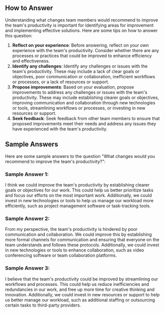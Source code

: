 

How to Answer
-------------

Understanding what changes team members would recommend to improve the team's productivity is important for identifying areas for improvement and implementing effective solutions. Here are some tips on how to answer this question:

1. **Reflect on your experience**: Before answering, reflect on your own experience with the team's productivity. Consider whether there are any processes or practices that could be improved to enhance efficiency and effectiveness.
2. **Identify any challenges**: Identify any challenges or issues with the team's productivity. These may include a lack of clear goals or objectives, poor communication or collaboration, inefficient workflows or processes, or a lack of resources or support.
3. **Propose improvements**: Based on your evaluation, propose improvements to address any challenges or issues with the team's productivity. These may include establishing clearer goals or objectives, improving communication and collaboration through new technologies or tools, streamlining workflows or processes, or investing in new resources or support.
4. **Seek feedback**: Seek feedback from other team members to ensure that proposed improvements meet their needs and address any issues they have experienced with the team's productivity.

Sample Answers
--------------

Here are some sample answers to the question "What changes would you recommend to improve the team's productivity?":

### Sample Answer 1:

I think we could improve the team's productivity by establishing clearer goals or objectives for our work. This could help us better prioritize tasks and focus our efforts on the most important work. Additionally, we could invest in new technologies or tools to help us manage our workload more efficiently, such as project management software or task-tracking tools.

### Sample Answer 2:

From my perspective, the team's productivity is hindered by poor communication and collaboration. We could improve this by establishing more formal channels for communication and ensuring that everyone on the team understands and follows these protocols. Additionally, we could invest in new technologies or tools to enhance collaboration, such as video conferencing software or team collaboration platforms.

### Sample Answer 3:

I believe that the team's productivity could be improved by streamlining our workflows and processes. This could help us reduce inefficiencies and redundancies in our work, and free up more time for creative thinking and innovation. Additionally, we could invest in new resources or support to help us better manage our workload, such as additional staffing or outsourcing certain tasks to third-party providers.
